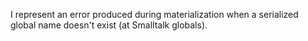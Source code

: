 I represent an error produced during materialization when a serialized global name doesn't exist (at Smalltalk globals).